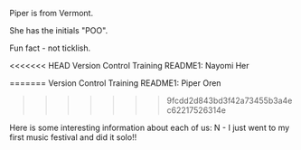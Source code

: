 Piper is from Vermont. 

She has the initials "POO".

Fun fact - not ticklish. 

<<<<<<< HEAD
Version Control Training README1: Nayomi Her

=======
Version Control Training README1: Piper Oren
>>>>>>> 9fcdd2d843bd3f42a73455b3a4ec62217526314e

Here is some interesting information about each of us:
N - I just went to my first music festival and did it solo!!
